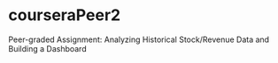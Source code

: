 # courseraPeer2
Peer-graded Assignment: Analyzing Historical Stock/Revenue Data and Building a Dashboard
